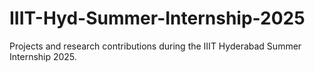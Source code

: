 # IIIT-Hyd-Summer-Internship-2025
Projects and research contributions during the IIIT Hyderabad Summer Internship 2025.
